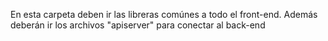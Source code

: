 En esta carpeta deben ir las libreras comúnes a todo el front-end. Además deberán ir los archivos "apiserver" para conectar al back-end
